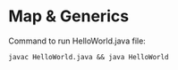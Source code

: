 # Map & Generics


Command to run HelloWorld.java file:

```javac HelloWorld.java && java HelloWorld```
